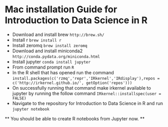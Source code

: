 # Mac installation Guide for Introduction to Data Science in R

  * Download and install brew `http://brew.sh/`
  * Install r `brew install r`
  * Install zeromq `brew install zeromq`
  * Download and install miniconda2  `http://conda.pydata.org/miniconda.html`
  * Install jupyter `conda install jupyter`
  * From command prompt run `R`
  * In the R shell that has opened run the command `install.packages(c('rzmq','repr','IRkernel','IRdisplay'),repos = c('http://irkernel.github.io/', getOption('repos')))`
  * On successfully running that command make irkernel available to jupyter by running the follow command `IRkernel::installspec(user = FALSE)`
  * Navigate to the repository for Introduction to Data Science in R and run `jupyter notebook`


** You should be able to create R notebooks from Jupyter now. ** 
